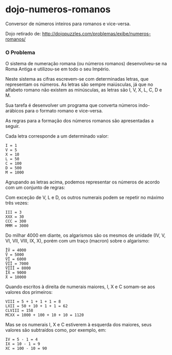 # dojo-numeros-romanos
Conversor de números inteiros para romanos e vice-versa.

Dojo retirado de: http://dojopuzzles.com/problemas/exibe/numeros-romanos/

### O Problema

O sistema de numeração romana (ou números romanos) desenvolveu-se na Roma Antiga e utilizou-se em todo o seu Império.

Neste sistema as cifras escrevem-se com determinadas letras, que representam os números. As letras são sempre maiúsculas, 
já que no alfabeto romano não existem as minúsculas, as letras são I, V, X, L, C, D e M.

Sua tarefa é desenvolver um programa que converta números indo-arábicos para o formato romano e vice-versa.

As regras para a formação dos números romanos são apresentadas a seguir.

Cada letra corresponde a um determinado valor:
```
I = 1
V = 5
X = 10
L = 50
C = 100
D = 500
M = 1000
```

Agrupando as letras acima, podemos representar os números de acordo com um conjunto de regras:

Com exceção de V, L e D, os outros numerais podem se repetir no máximo três vezes:
```
III = 3
XXX = 30
CCC = 300
MMM = 3000
```

Do milhar 4000 em diante, os algarismos são os mesmos de unidade (IV, V, VI, VII, VIII, IX, X), porém com um traço (macron) sobre o algarismo:
```
ĪV̄ = 4000
V̄ = 5000
V̄Ī = 6000
V̄ĪĪ = 7000
V̄ĪĪĪ = 8000
ĪX̄ = 9000
X̄ = 10000
```

Quando escritos à direita de numerais maiores, I, X e C somam-se aos valores dos primeiros:
```
VIII = 5 + 1 + 1 + 1 = 8
LXII = 50 + 10 + 1 + 1 = 62
CLVIII = 158
MCXX = 1000 + 100 + 10 + 10 = 1120
```

Mas se os numerais I, X e C estiverem à esquerda dos maiores, seus valores são subtraídos como, por exemplo, em:
```
IV = 5 - 1 = 4
IX = 10 - 1 = 9
XC = 100 - 10 = 90
```
